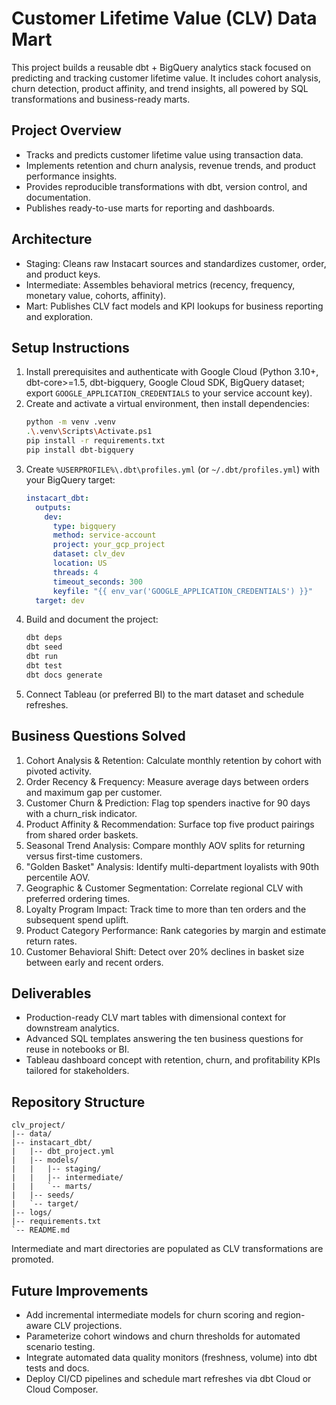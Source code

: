 # Customer Lifetime Value (CLV) Data Mart

This project builds a reusable dbt + BigQuery analytics stack focused on predicting and tracking customer lifetime value. It includes cohort analysis, churn detection, product affinity, and trend insights, all powered by SQL transformations and business-ready marts.

## Project Overview
- Tracks and predicts customer lifetime value using transaction data.  
- Implements retention and churn analysis, revenue trends, and product performance insights.  
- Provides reproducible transformations with dbt, version control, and documentation.  
- Publishes ready-to-use marts for reporting and dashboards.  

## Architecture
- Staging: Cleans raw Instacart sources and standardizes customer, order, and product keys.  
- Intermediate: Assembles behavioral metrics (recency, frequency, monetary value, cohorts, affinity).  
- Mart: Publishes CLV fact models and KPI lookups for business reporting and exploration.  

## Setup Instructions
1. Install prerequisites and authenticate with Google Cloud (Python 3.10+, dbt-core>=1.5, dbt-bigquery, Google Cloud SDK, BigQuery dataset; export `GOOGLE_APPLICATION_CREDENTIALS` to your service account key).
2. Create and activate a virtual environment, then install dependencies:
   ```bash
   python -m venv .venv
   .\.venv\Scripts\Activate.ps1
   pip install -r requirements.txt
   pip install dbt-bigquery
   ```
3. Create `%USERPROFILE%\.dbt\profiles.yml` (or `~/.dbt/profiles.yml`) with your BigQuery target:
   ```yaml
   instacart_dbt:
     outputs:
       dev:
         type: bigquery
         method: service-account
         project: your_gcp_project
         dataset: clv_dev
         location: US
         threads: 4
         timeout_seconds: 300
         keyfile: "{{ env_var('GOOGLE_APPLICATION_CREDENTIALS') }}"
     target: dev
   ```
4. Build and document the project:
   ```bash
   dbt deps
   dbt seed
   dbt run
   dbt test
   dbt docs generate
   ```
5. Connect Tableau (or preferred BI) to the mart dataset and schedule refreshes.

## Business Questions Solved
1. Cohort Analysis & Retention: Calculate monthly retention by cohort with pivoted activity.
2. Order Recency & Frequency: Measure average days between orders and maximum gap per customer.
3. Customer Churn & Prediction: Flag top spenders inactive for 90 days with a churn_risk indicator.
4. Product Affinity & Recommendation: Surface top five product pairings from shared order baskets.
5. Seasonal Trend Analysis: Compare monthly AOV splits for returning versus first-time customers.
6. "Golden Basket" Analysis: Identify multi-department loyalists with 90th percentile AOV.
7. Geographic & Customer Segmentation: Correlate regional CLV with preferred ordering times.
8. Loyalty Program Impact: Track time to more than ten orders and the subsequent spend uplift.
9. Product Category Performance: Rank categories by margin and estimate return rates.
10. Customer Behavioral Shift: Detect over 20% declines in basket size between early and recent orders.

## Deliverables
- Production-ready CLV mart tables with dimensional context for downstream analytics.
- Advanced SQL templates answering the ten business questions for reuse in notebooks or BI.
- Tableau dashboard concept with retention, churn, and profitability KPIs tailored for stakeholders.

## Repository Structure
```text
clv_project/
|-- data/
|-- instacart_dbt/
|   |-- dbt_project.yml
|   |-- models/
|   |   |-- staging/
|   |   |-- intermediate/
|   |   `-- marts/
|   |-- seeds/
|   `-- target/
|-- logs/
|-- requirements.txt
`-- README.md
```
Intermediate and mart directories are populated as CLV transformations are promoted.
## Future Improvements
- Add incremental intermediate models for churn scoring and region-aware CLV projections.
- Parameterize cohort windows and churn thresholds for automated scenario testing.
- Integrate automated data quality monitors (freshness, volume) into dbt tests and docs.
- Deploy CI/CD pipelines and schedule mart refreshes via dbt Cloud or Cloud Composer.

